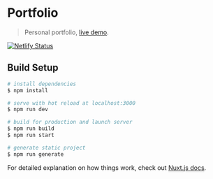 # Portfolio
> Personal portfolio, [live demo](https://lucasportet.com).

[![Netlify Status](https://api.netlify.com/api/v1/badges/a9b61e4a-4b06-41a3-809f-50c402eee27f/deploy-status)](https://app.netlify.com/sites/kind-visvesvaraya-ec78b6/deploys)

## Build Setup

```bash
# install dependencies
$ npm install

# serve with hot reload at localhost:3000
$ npm run dev

# build for production and launch server
$ npm run build
$ npm run start

# generate static project
$ npm run generate
```

For detailed explanation on how things work, check out [Nuxt.js docs](https://nuxtjs.org).
